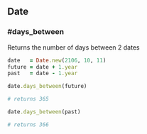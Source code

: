 ## Date

### #days_between

Returns the number of days between 2 dates

```ruby
date   = Date.new(2106, 10, 11)
future = date + 1.year
past   = date - 1.year

date.days_between(future)

# returns 365

date.days_between(past)

# returns 366
```
